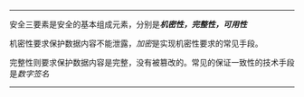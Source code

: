 ------

安全三要素是安全的基本组成元素，分别是***机密性，完整性，可用性***

机密性要求保护数据内容不能泄露，*加密*是实现机密性要求的常见手段。

完整性则要求保护数据内容是完整，没有被篡改的。常见的保证一致性的技术手段是*数字签名*

------

